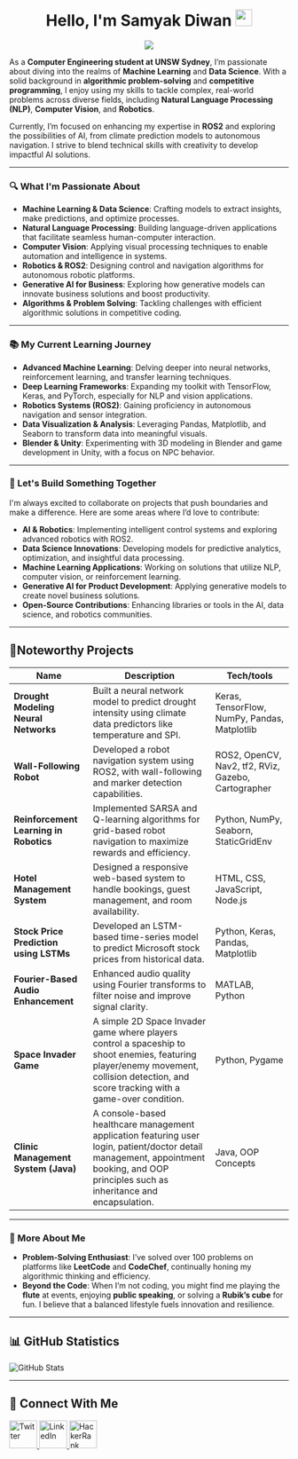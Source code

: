 <h1 align="center">Hello, I'm Samyak Diwan <img src="https://media.giphy.com/media/hvRJCLFzcasrR4ia7z/giphy.gif" width="30"/> </h1>

<p align="center">
  <a href="https://github.com/DenverCoder1/readme-typing-svg">
    <img src="https://readme-typing-svg.herokuapp.com?lines=Computer+Engineering+Student;Machine+Learning+and+Robotics+Enthusiast;Always+Learning+New+Things&center=true&width=600">
  </a>
</p>

As a **Computer Engineering student at UNSW Sydney**, I’m passionate about diving into the realms of **Machine Learning** and **Data Science**. With a solid background in **algorithmic problem-solving** and **competitive programming**, I enjoy using my skills to tackle complex, real-world problems across diverse fields, including **Natural Language Processing (NLP)**, **Computer Vision**, and **Robotics**.

Currently, I’m focused on enhancing my expertise in **ROS2** and exploring the possibilities of AI, from climate prediction models to autonomous navigation. I strive to blend technical skills with creativity to develop impactful AI solutions.

---

### 🔍 What I'm Passionate About

- **Machine Learning & Data Science**: Crafting models to extract insights, make predictions, and optimize processes.
- **Natural Language Processing**: Building language-driven applications that facilitate seamless human-computer interaction.
- **Computer Vision**: Applying visual processing techniques to enable automation and intelligence in systems.
- **Robotics & ROS2**: Designing control and navigation algorithms for autonomous robotic platforms.
- **Generative AI for Business**: Exploring how generative models can innovate business solutions and boost productivity.
- **Algorithms & Problem Solving**: Tackling challenges with efficient algorithmic solutions in competitive coding.

---

### 📚 My Current Learning Journey

- **Advanced Machine Learning**: Delving deeper into neural networks, reinforcement learning, and transfer learning techniques.
- **Deep Learning Frameworks**: Expanding my toolkit with TensorFlow, Keras, and PyTorch, especially for NLP and vision applications.
- **Robotics Systems (ROS2)**: Gaining proficiency in autonomous navigation and sensor integration.
- **Data Visualization & Analysis**: Leveraging Pandas, Matplotlib, and Seaborn to transform data into meaningful visuals.
- **Blender & Unity**: Experimenting with 3D modeling in Blender and game development in Unity, with a focus on NPC behavior.

---

### 🤝 Let's Build Something Together

I'm always excited to collaborate on projects that push boundaries and make a difference. Here are some areas where I’d love to contribute:

- **AI & Robotics**: Implementing intelligent control systems and exploring advanced robotics with ROS2.
- **Data Science Innovations**: Developing models for predictive analytics, optimization, and insightful data processing.
- **Machine Learning Applications**: Working on solutions that utilize NLP, computer vision, or reinforcement learning.
- **Generative AI for Product Development**: Applying generative models to create novel business solutions.
- **Open-Source Contributions**: Enhancing libraries or tools in the AI, data science, and robotics communities.

---

## **🏅Noteworthy Projects**

| **Name**                                | **Description**                                                                                                   | **Tech/tools**                                       |
|-----------------------------------------|-------------------------------------------------------------------------------------------------------------------|-----------------------------------------------------|
| **Drought Modeling Neural Networks**    | Built a neural network model to predict drought intensity using climate data predictors like temperature and SPI.  | Keras, TensorFlow, NumPy, Pandas, Matplotlib       |
| **Wall-Following Robot**                | Developed a robot navigation system using ROS2, with wall-following and marker detection capabilities.             | ROS2, OpenCV, Nav2, tf2, RViz, Gazebo, Cartographer |
| **Reinforcement Learning in Robotics**  | Implemented SARSA and Q-learning algorithms for grid-based robot navigation to maximize rewards and efficiency.    | Python, NumPy, Seaborn, StaticGridEnv              |
| **Hotel Management System**             | Designed a responsive web-based system to handle bookings, guest management, and room availability.                | HTML, CSS, JavaScript, Node.js                     |
| **Stock Price Prediction using LSTMs**  | Developed an LSTM-based time-series model to predict Microsoft stock prices from historical data.                  | Python, Keras, Pandas, Matplotlib                  |
| **Fourier-Based Audio Enhancement**     | Enhanced audio quality using Fourier transforms to filter noise and improve signal clarity.                        | MATLAB, Python                                     |
| **Space Invader Game**               | A simple 2D Space Invader game where players control a spaceship to shoot enemies, featuring player/enemy movement, collision detection, and score tracking with a game-over condition. | Python, Pygame                                     |
| **Clinic Management System (Java)**     | A console-based healthcare management application featuring user login, patient/doctor detail management, appointment booking, and OOP principles such as inheritance and encapsulation. | Java, OOP Concepts                                 |

---

### 🎯 More About Me

- **Problem-Solving Enthusiast**: I’ve solved over 100 problems on platforms like **LeetCode** and **CodeChef**, continually honing my algorithmic thinking and efficiency.
- **Beyond the Code**: When I’m not coding, you might find me playing the **flute** at events, enjoying **public speaking**, or solving a **Rubik’s cube** for fun. I believe that a balanced lifestyle fuels innovation and resilience.

---

## 📊 GitHub Statistics
![GitHub Stats](https://github-readme-stats.vercel.app/api/top-langs/?username=M1rai76&layout=compact&theme=radical)

---
## 🤝 Connect With Me
<a href="https://x.com/M1rai76" target="_blank">
  <img src="https://i.imgur.com/Y0PysQd.gif" width="50" alt="Twitter" />
</a>
<a href="https://www.linkedin.com/in/samyak-diwan-b512a3237/" target="_blank">
  <img src="https://i.imgur.com/uk8ByUH.gif" width="50" alt="LinkedIn" />
</a>
<a href="https://www.hackerrank.com/profile/M1rai76" target="_blank">
  <img src="https://i.imgur.com/YrEiYdl.gif" width="50" alt="HackerRank" />
</a>




